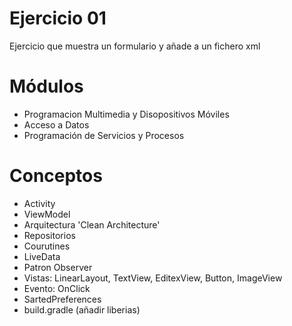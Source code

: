 # Ejercicio 01
Ejercicio que muestra un formulario y añade a un fichero xml 

# Módulos 
- Programacion Multimedia y Disopositivos Móviles
- Acceso a Datos
- Programación de Servicios y Procesos

# Conceptos
- Activity
- ViewModel
- Arquitectura 'Clean Architecture'
- Repositorios
- Courutines
- LiveData
- Patron Observer
- Vistas: LinearLayout, TextView, EditexView, Button, ImageView
- Evento: OnClick
- SartedPreferences
- build.gradle (añadir liberias)

  

